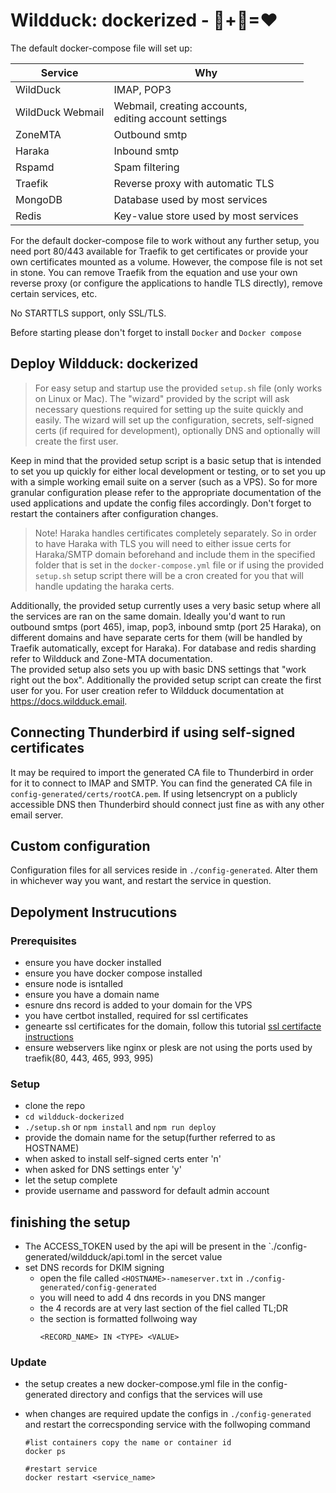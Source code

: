 # Wildduck: dockerized - 🦆+🐋=❤

The default docker-compose file will set up:

| Service          | Why                                                       |
| ---------------- | --------------------------------------------------------- |
| WildDuck         | IMAP, POP3                                                |
| WildDuck Webmail | Webmail, creating accounts, <br> editing account settings |
| ZoneMTA          | Outbound smtp                                             |
| Haraka           | Inbound smtp                                              |
| Rspamd           | Spam filtering                                            |
| Traefik          | Reverse proxy with automatic TLS                          |
| MongoDB          | Database used by most services                            |
| Redis            | Key-value store used by most services                     |

For the default docker-compose file to work without any further setup, you need port 80/443 available for Traefik to get certificates or provide your own certificates mounted as a volume. However, the compose file is not set in stone. You can remove Traefik from the equation and use your own reverse proxy (or configure the applications to handle TLS directly), remove certain services, etc.

No STARTTLS support, only SSL/TLS.

Before starting please don't forget to install `Docker` and `Docker compose`

## Deploy Wildduck: dockerized

> For easy setup and startup use the provided `setup.sh` file (only works on Linux or Mac). The "wizard" provided by the script will ask necessary questions required for setting up the suite quickly and easily. The wizard will set up the configuration, secrets, self-signed certs (if required for development), optionally DNS and optionally will create the first user.

Keep in mind that the provided setup script is a basic setup that is intended to set you up quickly for either local development or testing, or to set you up with a simple working email suite on a server (such as a VPS). So for more granular configuration please refer to the appropriate documentation of the used applications and update the config files accordingly. Don't forget to restart the containers after configuration changes.

> Note! Haraka handles certificates completely separately. So in order to have Haraka with TLS you will need to either issue certs for Haraka/SMTP domain beforehand and include them in the specified folder that is set in the `docker-compose.yml` file or if using the provided `setup.sh` setup script there will be a cron created for you that will handle updating the haraka certs.

Additionally, the provided setup currently uses a very basic setup where all the services are ran on the same domain. Ideally you'd want to run outbound smtps (port 465), imap, pop3, inbound smtp (port 25 Haraka), on different domains and have separate certs for them (will be handled by Traefik automatically, except for Haraka). For database and redis sharding refer to Wildduck and Zone-MTA documentation.  
The provided setup also sets you up with basic DNS settings that "work right out the box". Additionally the provided setup script can create the first user for you. For user creation refer to Wildduck documentation at https://docs.wildduck.email.

## Connecting Thunderbird if using self-signed certificates

It may be required to import the generated CA file to Thunderbird in order for it
to connect to IMAP and SMTP. You can find the generated CA file in `config-generated/certs/rootCA.pem`.
If using letsencrypt on a publicly accessible DNS then Thunderbird should connect just fine
as with any other email server.

## Custom configuration

Configuration files for all services reside in `./config-generated`. Alter them in whichever way you want, and restart the service in question.

## Depolyment Instrucutions

### Prerequisites

- ensure you have docker installed
- ensure you have docker compose installed
- ensure node is isntalled
- ensure you have a domain name
- esnure dns record is added to your domain for the VPS
- you have certbot installed, required for ssl certificates
- genearte ssl certificates for the domain, follow this tutorial [ssl certifacte instructions](https://certbot.eff.org/instructions?ws=webproduct&os=snap)
- ensure webservers like nginx or plesk are not using the ports used by traefik(80, 443, 465, 993, 995)

### Setup

- clone the repo
- `cd wildduck-dockerized`
- `./setup.sh` or `npm install` and `npm run deploy`
- provide the domain name for the setup(further referred to as HOSTNAME)
- when asked to install self-signed certs enter 'n'
- when asked for DNS settings enter 'y'
- let the setup complete
- provide username and password for default admin account

## finishing the setup

- The ACCESS_TOKEN used by the api will be present in the `./config-generated/wildduck/api.toml in the sercet value
- set DNS records for DKIM signing
  - open the file called `<HOSTNAME>-nameserver.txt` in `./config-generated/config-generated`
  - you will need to add 4 dns records in you DNS manger
  - the 4 records are at very last section of the fiel called TL;DR
  - the section is formatted follwoing way
    ```
    <RECORD_NAME> IN <TYPE> <VALUE>
    ```

### Update

- the setup creates a new docker-compose.yml file in the config-generated directory and configs that the services will use
- when changes are required update the configs in `./config-generated` and restart the correcsponding service with the follwoping command

  ```
  #list containers copy the name or container id
  docker ps

  #restart service
  docker restart <service_name>
  ```
